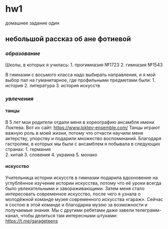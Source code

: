 # hw1
домашнее задание один

## **небольшой рассказ об ане фотиевой**

### *образование*

Школы, в которых я училась: 
	1.	прогимназия №1723
	2.	гимназия №1543 

В гимназии с восьмого класса надо выбирать направления, и я мой выбор пал на гуманитарное, где профильными предметами были: 
	1.	история
	2.	литература
	3.	история искусств

### *увлечения*

#### танцы 

В 5 лет мои родители отдали меня в хореографию ансамбля имени Локтева. Вот их сайт: 
https://www.loktev-ensemble.com/
Танцы играют важную роль в моей жизни, потому что отчасти научили меня актерству, упорству и подарили множество воспоминаний. Благодаря гастролям, в которых мы были с ансамблем я побывала в следующих странах: 
	1.	германия	
  2.  китай 
	3.  словения 
	4.	украина 
	5.	монако 

#### искусство 
Учительница истории искусств в гимназии подарила вдохновение на углублённое изучение истории искусства, потому что её уроки всегда было увлекательными и завораживающими. Затем меня стало интересовать современное искусство, после чего я узнала о молодёжной команде музея современного искусства «гараж». Сейчас я состою в этой команде и благодарна музею за возможности и получаемые знания. Мы с другими ребятами даже завели телеграмм-канал, чтобы делиться там интересными штуками: 
https://t.me/garageteens

